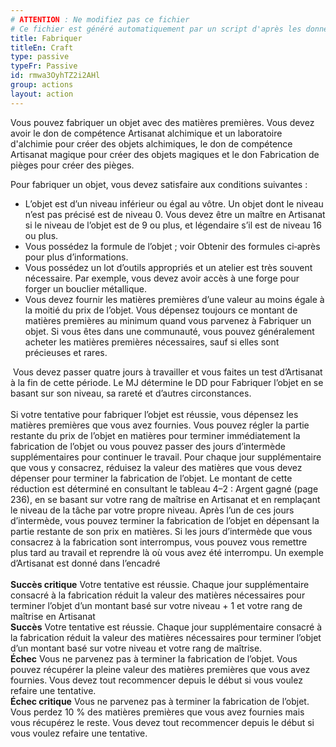 ```yaml
---
# ATTENTION : Ne modifiez pas ce fichier
# Ce fichier est généré automatiquement par un script d'après les données du module Foundry VTT officiel et de sa traduction
title: Fabriquer
titleEn: Craft
type: passive
typeFr: Passive
id: rmwa3OyhTZ2i2AHl
group: actions
layout: action
---
```

<p><span id="ctl00_MainContent_DetailedOutput">Vous pouvez fabriquer un objet avec des matières premières. Vous devez avoir le don de compétence Artisanat alchimique et un laboratoire d'alchimie pour créer des objets alchimiques, le don de compétence Artisanat magique pour créer des objets magiques et le don Fabrication de pièges pour créer des pièges.</span></p><p><span id="ctl00_MainContent_DetailedOutput">Pour fabriquer un objet, vous devez satisfaire aux conditions suivantes :</span></p><ul><li>L’objet est d’un niveau inférieur ou égal au vôtre. Un objet dont le niveau n’est pas précisé est de niveau 0. Vous devez être un maître en Artisanat si le niveau de l’objet est de 9 ou plus, et légendaire s’il est de niveau 16 ou plus.</li><li>Vous possédez la formule de l’objet ; voir Obtenir des formules ci‑après pour plus d’informations.</li><li>Vous possédez un lot d’outils appropriés et un atelier est très souvent nécessaire. Par exemple, vous devez avoir accès à une forge pour forger un bouclier métallique.</li><li>Vous devez fournir les matières premières d’une valeur au moins égale à la moitié du prix de l’objet. Vous dépensez toujours ce montant de matières premières au minimum quand vous parvenez à Fabriquer un objet. Si vous êtes dans une communauté, vous pouvez généralement acheter les matières premières nécessaires, sauf si elles sont précieuses et rares.</li></ul><p>&nbsp;Vous devez passer quatre jours à travailler et vous faites un test d’Artisanat à la fin de cette période. Le MJ détermine le DD pour Fabriquer l’objet en se basant sur son niveau, sa rareté et d’autres circonstances. <br><br>Si votre tentative pour fabriquer l’objet est réussie, vous dépensez les matières premières que vous avez fournies. Vous pouvez régler la partie restante du prix de l’objet en matières pour terminer immédiatement la fabrication de l’objet ou vous pouvez passer des jours d’intermède supplémentaires pour continuer le travail. Pour chaque jour supplémentaire que vous y consacrez, réduisez la valeur des matières que vous devez dépenser pour terminer la fabrication de l’objet. Le montant de cette réduction est déterminé en consultant le tableau 4–2 : Argent gagné (page 236), en se basant sur votre rang de maîtrise en Artisanat et en remplaçant le niveau de la tâche par votre propre niveau. Après l’un de ces jours d’intermède, vous pouvez terminer la fabrication de l’objet en dépensant la partie restante de son prix en matières. Si les jours d’intermède que vous consacrez à la fabrication sont interrompus, vous pouvez vous remettre plus tard au travail et reprendre là où vous avez été interrompu. Un exemple d’Artisanat est donné dans l’encadré<br><br><strong>Succès critique</strong> Votre tentative est réussie. Chaque jour supplémentaire consacré à la fabrication réduit la valeur des matières nécessaires pour terminer l’objet d’un montant basé sur votre niveau + 1 et votre rang de maîtrise en Artisanat<br><strong>Succès</strong>  Votre tentative est réussie. Chaque jour supplémentaire consacré à la fabrication réduit la valeur des matières nécessaires pour terminer l’objet d’un montant basé sur votre niveau et votre rang de maîtrise.<br><strong>Échec</strong> Vous ne parvenez pas à terminer la fabrication de l’objet. Vous pouvez récupérer la pleine valeur des matières premières que vous avez fournies. Vous devez tout recommencer depuis le début si vous voulez refaire une tentative.<br><strong>Échec critique</strong> Vous ne parvenez pas à terminer la fabrication de l’objet. Vous perdez 10 % des matières premières que vous avez fournies mais vous récupérez le reste. Vous devez tout recommencer depuis le début si vous voulez refaire une tentative.</p>
